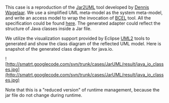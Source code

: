 This case is a reproduction of the [Jar2UML](http://ssel.vub.ac.be/ssel/research:mdd:jar2uml) tool developed by [Dennis Wagelaar](http://ssel.vub.ac.be/ssel/about:members:denniswagelaar). We use a simplified UML meta-model as the system meta-model, and write an access model to wrap the invocation of [BCEL](http://jakarta.apache.org/bcel/) tool. All the specification could be found [here](http://code.google.com/p/smatrt/source/browse/#svn/trunk/cases/JarUML/specification). The generated adapter could reflect the structure of Java classes inside a Jar file.

We utilize the visualization support provided by Eclipse [UML2](http://www.eclipse.org/modeling/mdt/?project=uml2) tools to generated and show the class diagram of the reflected UML model. Here is snapshot of the generated class diagram for java.io.

![http://smatrt.googlecode.com/svn/trunk/cases/JarUML/result/java_io_classes.jpg](http://smatrt.googlecode.com/svn/trunk/cases/JarUML/result/java_io_classes.jpg)

Note that this is a "reduced version" of runtime management, because the jar file do not change during runtime.